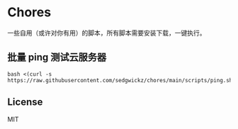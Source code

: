 # Chores

一些自用（或许对你有用）的脚本，所有脚本需要安装下载，一键执行。

## 批量 ping 测试云服务器

```
bash <(curl -s https://raw.githubusercontent.com/sedgwickz/chores/main/scripts/ping.sh)
```

## License

MIT

